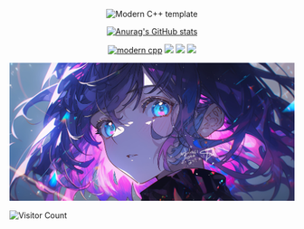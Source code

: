 <div id="title" align=center>

![Modern C++ template][github-sub-title:img]

[![Anurag's GitHub stats](https://github-readme-stats.vercel.app/api?username=Bsinny&show_icons=true&theme=tokyonight)](https://b23.tv/iEJTnPp)



[![modern cpp](https://img.shields.io/badge/code-Modern%20JAVA-blue)](https://learn.microsoft.com/zh-cn/cpp/cpp/welcome-back-to-cpp-modern-cpp) 
![](https://img.shields.io/badge/讨厌-学习-yellow) 
![](https://img.shields.io/badge/性格-开朗-red) 
![](https://img.shields.io/badge/爱好-二次元-red)

</div>

![头像](头像.jpg)

![Visitor Count](https://profile-counter.glitch.me/Bsinny/count.svg)

[github-sub-title:img]: https://readme-typing-svg.herokuapp.com?font=Segoe+Script&center=true&lines=GenShin胡.

